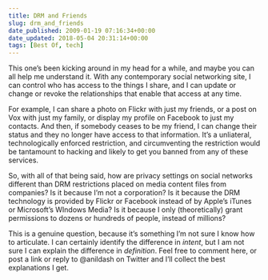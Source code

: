 ```yaml
---
title: DRM and Friends
slug: drm_and_friends
date_published: 2009-01-19 07:16:34+00:00
date_updated: 2018-05-04 20:31:14+00:00
tags: [Best Of, tech]
---
```

This one’s been kicking around in my head for a while, and maybe you can all help me understand it. With any contemporary social networking site, I can control who has access to the things I share, and I can update or change or revoke the relationships that enable that access at any time.

For example, I can share a photo on Flickr with just my friends, or a post on Vox with just my family, or display my profile on Facebook to just my contacts. And then, if somebody ceases to be my friend, I can change their status and they no longer have access to that information. It’s a unliateral, technologically enforced restriction, and circumventing the restriction would be tantamount to hacking and likely to get you banned from any of these services.

So, with all of that being said, how are privacy settings on social networks different than DRM restrictions placed on media content files from companies? Is it because I’m not a corporation? Is it because the DRM technology is provided by Flickr or Facebook instead of by Apple’s iTunes or Microsoft’s WIndows Media? Is it because I only (theoretically) grant permissions to dozens or hundreds of people, instead of millions?

This is a genuine question, because it’s something I’m not sure I know how to articulate. I can certainly identify the difference in *intent*, but I am not sure I can explain the difference in *definition*. Feel free to comment here, or post a link or reply to @anildash on Twitter and I’ll collect the best explanations I get.
